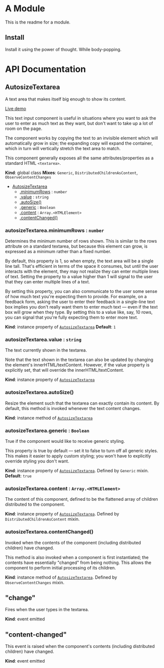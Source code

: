 # A Module
This is the readme for a module.

## Install
Install it using the power of thought. While body-popping.

# API Documentation
<a name="AutosizeTextarea"></a>
## AutosizeTextarea
A text area that makes itself big enough to show its content.

[Live demo](http://basicwebcomponents.org/basic-web-components/packages/basic-autosize-textarea/)

This text input component is useful in situations where you want to ask the
user to enter as much text as they want, but don't want to take up a lot of
room on the page.

The component works by copying the text to an invisible element which will
automatically grow in size; the expanding copy will expand the container,
which in turn will vertically stretch the text area to match.

This component generally exposes all the same attributes/properties as a
standard HTML `<textarea>`.

  **Kind**: global class
**Mixes**: <code>Generic</code>, <code>DistributedChildrenAsContent</code>, <code>ObserveContentChanges</code>  

* [AutosizeTextarea](#AutosizeTextarea)
    * [.minimumRows](#AutosizeTextarea+minimumRows) : <code>number</code>
    * [.value](#AutosizeTextarea+value) : <code>string</code>
    * [.autoSize()](#AutosizeTextarea+autoSize)
    * [.generic](#Generic+generic) : <code>Boolean</code>
    * [.content](#DistributedChildrenAsContent+content) : <code>Array.&lt;HTMLElement&gt;</code>
    * [.contentChanged()](#ObserveContentChanges+contentChanged)

<a name="AutosizeTextarea+minimumRows"></a>
### autosizeTextarea.minimumRows : <code>number</code>
Determines the minimum number of rows shown. This is similar to the rows
attribute on a standard textarea, but because this element can grow, is
expressed as a minimum rather than a fixed number.

By default, this property is 1, so when empty, the text area will be a
single line tall. That's efficient in terms of the space it consumes, but
until the user interacts with the element, they may not realize they can
enter multiple lines of text. Setting the property to a value higher than 1
will signal to the user that they can enter multiple lines of a text.

By setting this property, you can also communicate to the user some sense
of how much text you're expecting them to provide. For example, on a
feedback form, asking the user to enter their feedback in a single-line
text box implies you don't really want them to enter much text — even if
the text box will grow when they type. By setting this to a value like,
say, 10 rows, you can signal that you're fully expecting them to enter more
text.

  **Kind**: instance property of <code>[AutosizeTextarea](#AutosizeTextarea)</code>
**Default**: <code>1</code>  
<a name="AutosizeTextarea+value"></a>
### autosizeTextarea.value : <code>string</code>
The text currently shown in the textarea.

Note that the text shown in the textarea can also be updated by changing
the element's innerHTML/textContent. However, if the value property is
explicitly set, that will override the innerHTML/textContent.

  **Kind**: instance property of <code>[AutosizeTextarea](#AutosizeTextarea)</code>
<a name="AutosizeTextarea+autoSize"></a>
### autosizeTextarea.autoSize()
Resize the element such that the textarea can exactly contain its content.
By default, this method is invoked whenever the text content changes.

  **Kind**: instance method of <code>[AutosizeTextarea](#AutosizeTextarea)</code>
<a name="Generic+generic"></a>
### autosizeTextarea.generic : <code>Boolean</code>
True if the component would like to receive generic styling.

This property is true by default — set it to false to turn off all
generic styles. This makes it easier to apply custom styling; you won't
have to explicitly override styling you don't want.

  **Kind**: instance property of <code>[AutosizeTextarea](#AutosizeTextarea)</code>. Defined by <code>Generic</code> mixin.
**Default**: <code>true</code>  
<a name="DistributedChildrenAsContent+content"></a>
### autosizeTextarea.content : <code>Array.&lt;HTMLElement&gt;</code>
The content of this component, defined to be the flattened array of
children distributed to the component.

  **Kind**: instance property of <code>[AutosizeTextarea](#AutosizeTextarea)</code>. Defined by <code>DistributedChildrenAsContent</code> mixin.
<a name="ObserveContentChanges+contentChanged"></a>
### autosizeTextarea.contentChanged()
Invoked when the contents of the component (including distributed
children) have changed.

This method is also invoked when a component is first instantiated; the
contents have essentially "changed" from being nothing. This allows the
component to perform initial processing of its children.

  **Kind**: instance method of <code>[AutosizeTextarea](#AutosizeTextarea)</code>. Defined by <code>ObserveContentChanges</code> mixin.
<a name="event_change"></a>
## "change"
Fires when the user types in the textarea.

  **Kind**: event emitted
<a name="event_content-changed"></a>
## "content-changed"
This event is raised when the component's contents (including distributed
children) have changed.

  **Kind**: event emitted
